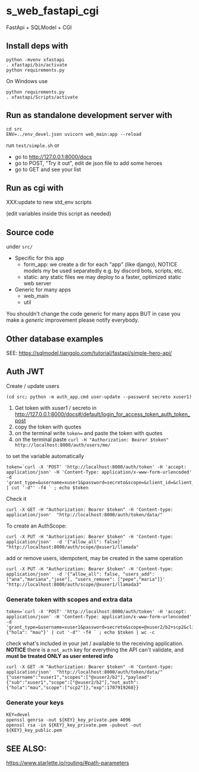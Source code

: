 # s_web_fastapi_cgi
FastApi + SQLModel + CGI

## Install deps with

~~~
python -mvenv xfastapi
. xfastapi/bin/activate
python requirements.py
~~~

On Windows use
~~~
python requirements.py
. xfastapi/Scripts/activate
~~~

## Run as standalone development server with

~~~
cd src
ENV=../env_devel.json uvicorn web_main:app --reload
~~~

run `test/simple.sh` or

* go to http://127.0.0.1:8000/docs
* go to POST, "Try it out", edit de json file to add some heroes
* go to GET and see your list

## Run as cgi with

XXX:update to new std_env scripts

(edit variables inside this script as needed)

## Source code 

under `src/`

* Specific for this app
   * form_app: we create a dir for each "app" (like django), NOTICE models my be used separatedly e.g. by discord bots, scripts, etc.
   * static: any static files we may deploy to a faster, optimized static web server
* Generic for many apps
   * web_main
   * util

You shouldn't change the code generic for many apps BUT in case you make a *generic* improvement please notify everybody.

## Other database examples

SEE: https://sqlmodel.tiangolo.com/tutorial/fastapi/simple-hero-api/

## Auth JWT

Create / update users
~~~
(cd src; python -m auth_app.cmd user-update --password secreto xuser1)
~~~

1. Get token with xuser1 / secreto in http://127.0.0.1:8000/docs#/default/login_for_access_token_auth_token_post
2. copy the token with quotes 
3. on the terminal write `token=` and paste the token with quotes
4. on the terminal paste `curl -H "Authorization: Bearer $token" http://localhost:8000/auth/users/me/`

to set the variable automatically
~~~
token=`curl -X 'POST' 'http://localhost:8000/auth/token' -H 'accept: application/json' -H 'Content-Type: application/x-www-form-urlencoded'  -d 'grant_type=&username=xuser1&password=secreto&scope=&client_id=&client_secret=' | cut '-d"' -f4 ` ; echo $token
~~~

Check it
~~~
curl -X GET -H "Authorization: Bearer $token" -H 'Content-type: application/json'  "http://localhost:8000/auth/token/data/"
~~~

To create an AuthScope:

~~~
curl -X PUT -H "Authorization: Bearer $token" -H 'Content-type: application/json'  -d '{"allow_all": false}' "http://localhost:8000/auth/scope/@xuser1/llamada"
~~~

add or remove users, idempotent, may be created in the same operation
~~~
curl -X PUT -H "Authorization: Bearer $token" -H 'Content-type: application/json'  -d '{"allow_all": false, "users_add": ["ana","mariana","jose"], "users_remove": ["pepe","maria"]}' "http://localhost:8000/auth/scope/@xuser1/llamada3"
~~~

### Generate token with scopes and extra data

~~~
token=`curl -X 'POST' 'http://localhost:8000/auth/token' -H 'accept: application/json' -H 'Content-Type: application/x-www-form-urlencoded'  -d 'grant_type=&username=xuser1&password=secreto&scope=@xuser2/b2+scp2&client_id=&client_secret=&extra={"hola": "mau"}' | cut '-d"' -f4 ` ; echo $token | wc -c
~~~

check what's included in your jwt / available to the receiving application. **NOTICE** there is a `not_auth` key for everything the API can't validate, and **must be treated ONLY as user entered info**

~~~
curl -X GET -H "Authorization: Bearer $token" -H 'Content-type: application/json'  "http://localhost:8000/auth/token/data/"
{"username":"xuser1","scopes":["@xuser2/b2"],"payload":{"sub":"xuser1","scope":["@xuser2/b2"],"not_auth":{"hola":"mau","scope":["scp2"]},"exp":1707919268}}
~~~

### Generate your keys

~~~
KEY=devel
openssl genrsa -out ${KEY}_key_private.pem 4096
openssl rsa -in ${KEY}_key_private.pem -pubout -out ${KEY}_key_public.pem
~~~

## SEE ALSO:

https://www.starlette.io/routing/#path-parameters
